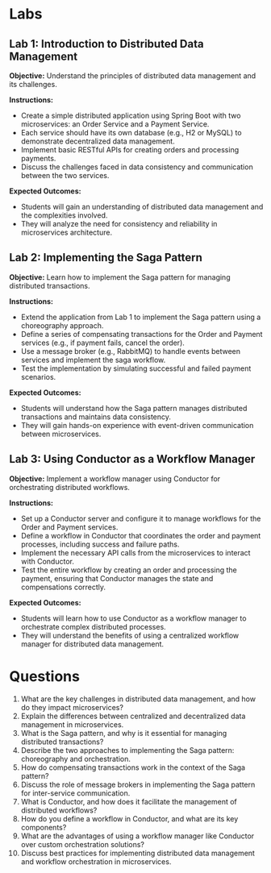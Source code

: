 # Labs

## Lab 1: Introduction to Distributed Data Management
**Objective:** Understand the principles of distributed data management and its challenges.

**Instructions:**
- Create a simple distributed application using Spring Boot with two microservices: an Order Service and a Payment Service.
- Each service should have its own database (e.g., H2 or MySQL) to demonstrate decentralized data management.
- Implement basic RESTful APIs for creating orders and processing payments.
- Discuss the challenges faced in data consistency and communication between the two services.

**Expected Outcomes:**
- Students will gain an understanding of distributed data management and the complexities involved.
- They will analyze the need for consistency and reliability in microservices architecture.

## Lab 2: Implementing the Saga Pattern
**Objective:** Learn how to implement the Saga pattern for managing distributed transactions.

**Instructions:**
- Extend the application from Lab 1 to implement the Saga pattern using a choreography approach.
- Define a series of compensating transactions for the Order and Payment services (e.g., if payment fails, cancel the order).
- Use a message broker (e.g., RabbitMQ) to handle events between services and implement the saga workflow.
- Test the implementation by simulating successful and failed payment scenarios.

**Expected Outcomes:**
- Students will understand how the Saga pattern manages distributed transactions and maintains data consistency.
- They will gain hands-on experience with event-driven communication between microservices.

## Lab 3: Using Conductor as a Workflow Manager
**Objective:** Implement a workflow manager using Conductor for orchestrating distributed workflows.

**Instructions:**
- Set up a Conductor server and configure it to manage workflows for the Order and Payment services.
- Define a workflow in Conductor that coordinates the order and payment processes, including success and failure paths.
- Implement the necessary API calls from the microservices to interact with Conductor.
- Test the entire workflow by creating an order and processing the payment, ensuring that Conductor manages the state and compensations correctly.

**Expected Outcomes:**
- Students will learn how to use Conductor as a workflow manager to orchestrate complex distributed processes.
- They will understand the benefits of using a centralized workflow manager for distributed data management.

# Questions
1. What are the key challenges in distributed data management, and how do they impact microservices?
2. Explain the differences between centralized and decentralized data management in microservices.
3. What is the Saga pattern, and why is it essential for managing distributed transactions?
4. Describe the two approaches to implementing the Saga pattern: choreography and orchestration.
5. How do compensating transactions work in the context of the Saga pattern?
6. Discuss the role of message brokers in implementing the Saga pattern for inter-service communication.
7. What is Conductor, and how does it facilitate the management of distributed workflows?
8. How do you define a workflow in Conductor, and what are its key components?
9. What are the advantages of using a workflow manager like Conductor over custom orchestration solutions?
10. Discuss best practices for implementing distributed data management and workflow orchestration in microservices.
